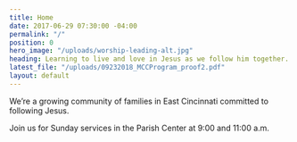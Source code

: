 ```yaml
---
title: Home
date: 2017-06-29 07:30:00 -04:00
permalink: "/"
position: 0
hero_image: "/uploads/worship-leading-alt.jpg"
heading: Learning to live and love in Jesus as we follow him together.
latest_file: "/uploads/09232018_MCCProgram_proof2.pdf"
layout: default
---
```


We’re a growing community of families in East Cincinnati committed to following Jesus. 

Join us for Sunday services in the Parish Center at 9:00 and 11:00 a.m.
